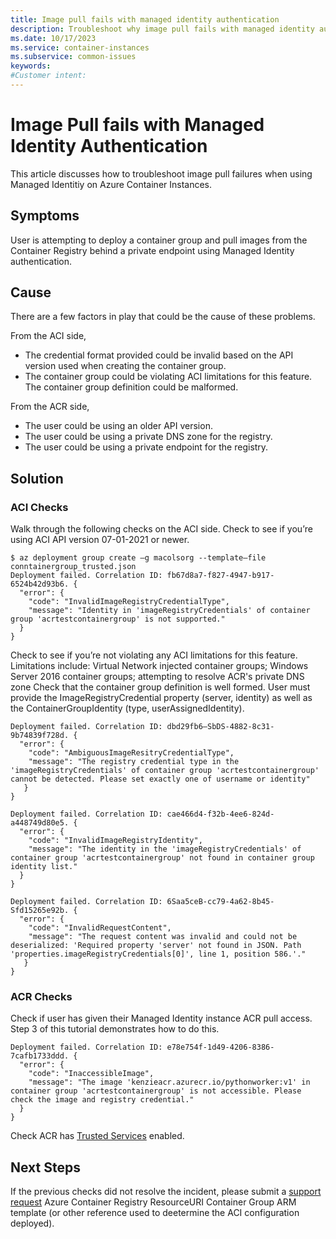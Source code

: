 ```yaml
---
title: Image pull fails with managed identity authentication
description: Troubleshoot why image pull fails with managed identity authentication
ms.date: 10/17/2023
ms.service: container-instances
ms.subservice: common-issues
keywords:
#Customer intent:
---
```

# Image Pull fails with Managed Identity Authentication 

This article discusses how to troubleshoot image pull failures when using Managed Identitiy on Azure Container Instances. 

## Symptoms 

User is attempting to deploy a container group and pull images from the Container Registry behind a private endpoint using Managed Identity authentication. 

## Cause 

There are a few factors in play that could be the cause of these problems.  

From the ACI side, 
- The credential format provided could be invalid based on the API version used when creating the container group.  
- The container group could be violating ACI limitations for this feature. The container group definition could be malformed. 

From the ACR side,  
- The user could be using an older API version.  
- The user could be using a private DNS zone for the registry.  
- The user could be using a private endpoint for the registry.

## Solution 

### ACI Checks 
Walk through the following checks on the ACI side. 
Check to see if you’re using ACI API version 07-01-2021 or newer.  
```
$ az deployment group create —g macolsorg --template—file conntainergroup_trusted.json 
Deployment failed. Correlation ID: fb67d8a7-f827-4947-b917-6524b42d93b6. { 
  "error": { 
    "code": "InvalidImageRegistryCredentialType", 
    "message": "Identity in 'imageRegistryCredentials' of container group 'acrtestcontainergroup' is not supported." 
  } 
} 
```
Check to see if you’re not violating any ACI limitations for this feature. Limitations include: Virtual Network injected container groups; Windows Server 2016 container groups; attempting to resolve ACR's private DNS zone 
Check that the container group definition is well formed. User must provide the ImageRegistryCredential property  (server, identity) as well as the ContainerGroupIdentity  (type, userAssignedIdentity). 
```
Deployment failed. Correlation ID: dbd29fb6—SbDS-4882-8c31-9b74839f728d. { 
  "error": { 
    "code": "AmbiguousImageResitryCredentialType", 
    "message": "The registry credential type in the 'imageRegistryCredentials' of container group 'acrtestcontainergroup' cannot be detected. Please set exactly one of username or identity" 
   } 
} 
```
```
Deployment failed. Correlation ID: cae466d4-f32b-4ee6-824d-a448749d80e5. { 
  "error": { 
    "code": "InvalidImageRegistryIdentity", 
    "message": "The identity in the 'imageRegistryCredentials' of container group 'acrtestcontainergroup' not found in container group identity list." 
  } 
} 
```
```
Deployment failed. Correlation ID: 6Saa5ceB-cc79-4a62-8b45-Sfd15265e92b. { 
  "error": { 
    "code": "InvalidRequestContent", 
    "message": "The request content was invalid and could not be deserialized: 'Required property 'server' not found in JSON. Path 'properties.imageRegistryCredentials[0]', line 1, position 586.'." 
   } 
}
```
### ACR Checks 
Check if user has given their Managed Identity instance ACR pull access. Step 3 of this tutorial  demonstrates how to do this. 
```
Deployment failed. Correlation ID: e78e754f-1d49-4206-8386-7cafb1733ddd. { 
  "error": { 
    "code": "InaccessibleImage", 
    "message": "The image 'kenzieacr.azurecr.io/pythonworker:v1' in container group 'acrtestcontainergroup' is not accessible. Please check the image and registry credential." 
  } 
} 
```
Check ACR has [Trusted Services](https://learn.microsoft.com/azure/container-registry/allow-access-trusted-services) enabled. 
## Next Steps 
If the previous checks did not resolve the incident, please submit a [support request](https://portal.azure.com/#blade/Microsoft_Azure_Support/HelpAndSupportBlade/newsupportrequest) 
Azure Container Registry ResourceURI 
Container Group ARM template (or other reference used to deetermine the ACI configuration deployed). 
